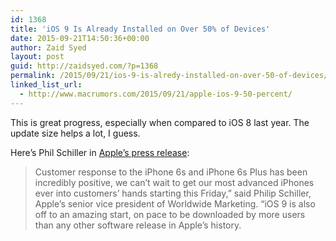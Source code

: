 ```yaml
---
id: 1368
title: 'iOS 9 Is Already Installed on Over 50% of Devices'
date: 2015-09-21T14:50:36+00:00
author: Zaid Syed
layout: post
guid: http://zaidsyed.com/?p=1368
permalink: /2015/09/21/ios-9-is-alredy-installed-on-over-50-of-devices/
linked_list_url:
  - http://www.macrumors.com/2015/09/21/apple-ios-9-50-percent/
---
```

This is great progress, especially when compared to iOS 8 last year. The update size helps a lot, I guess.

Here&#8217;s Phil Schiller in [Apple&#8217;s press release](http://www.apple.com/pr/library/2015/09/21iPhone-6s-iPhone-6s-Plus-Arrive-on-Friday-September-25.html):

> Customer response to the iPhone 6s and iPhone 6s Plus has been incredibly positive, we can&#8217;t wait to get our most advanced iPhones ever into customers’ hands starting this Friday,” said Philip Schiller, Apple’s senior vice president of Worldwide Marketing. “iOS 9 is also off to an amazing start, on pace to be downloaded by more users than any other software release in Apple’s history.